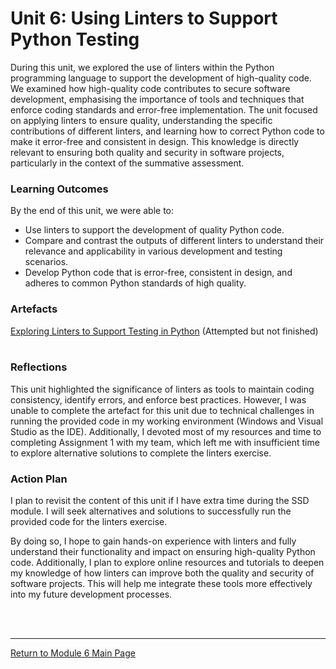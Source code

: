 # Unit 6: Using Linters to Support Python Testing

During this unit, we explored the use of linters within the Python programming language to support the development of high-quality code. We examined how high-quality code contributes to secure software development, emphasising the importance of tools and techniques that enforce coding standards and error-free implementation. The unit focused on applying linters to ensure quality, understanding the specific contributions of different linters, and learning how to correct Python code to make it error-free and consistent in design. This knowledge is directly relevant to ensuring both quality and security in software projects, particularly in the context of the summative assessment.

### Learning Outcomes
By the end of this unit, we were able to:
 - Use linters to support the development of quality Python code.
 - Compare and contrast the outputs of different linters to understand their relevance and applicability in various development and testing scenarios.
 - Develop Python code that is error-free, consistent in design, and adheres to common Python standards of high quality.


### Artefacts 

[Exploring Linters to Support Testing in Python](SSD_Unit06_Seminar.md) (Attempted but not finished) <br><br>

### Reflections
This unit highlighted the significance of linters as tools to maintain coding consistency, identify errors, and enforce best practices. However, I was unable to complete the artefact for this unit due to technical challenges in running the provided code in my working environment (Windows and Visual Studio as the IDE). Additionally, I devoted most of my resources and time to completing Assignment 1 with my team, which left me with insufficient time to explore alternative solutions to complete the linters exercise.

### Action Plan
I plan to revisit the content of this unit if I have extra time during the SSD module. I will seek alternatives and solutions to successfully run the provided code for the linters exercise.

By doing so, I hope to gain hands-on experience with linters and fully understand their functionality and impact on ensuring high-quality Python code. Additionally, I plan to explore online resources and tutorials to deepen my knowledge of how linters can improve both the quality and security of software projects. This will help me integrate these tools more effectively into my future development processes.


<br><br>

--- 

[Return to Module 6 Main Page](SSD_main.md)
